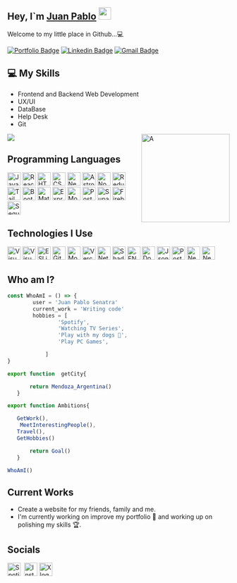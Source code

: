 ## Hey, I`m [Juan Pablo](href="https://portfolio-macana-astro.netlify.app/) <img src="https://media.giphy.com/media/hvRJCLFzcasrR4ia7z/giphy.gif" width="28px" height="28px">

<p>Welcome to my little place in Github...💻<p>

[![Portfolio Badge](https://img.shields.io/badge/-PORTFOLIO-green?style=flat-circle&logo=github&logoColor=white&link=https://portfolio-macana-astro.netlify.app/)](https://portfolio-macana-astro.netlify.app)
[![Linkedin Badge](https://img.shields.io/badge/-jpsenatra-blue?style=flat-square&logo=Linkedin&logoColor=white&link=https://www.linkedin.com/in/jpsenatra)](https://www.linkedin.com/in/haany-ali) 
[![Gmail Badge](https://img.shields.io/badge/-jpsenatra@gmail.com-c14438?style=flat-square&logo=Gmail&logoColor=white&link=mailto:jpsenatra@gmail.com)](mailto:jpsenatra@gmail.com) 

## :computer: My Skills

- Frontend and Backend Web Development
- UX/UI
- DataBase
- Help Desk
- Git

<img src = 'https://imgur.com/1x3nza2.png' alt = 'A' align='right' width='200px' height='200px'/>
<img src = "https://github-readme-stats.vercel.app/api/top-langs/?username=jpmacana&layout=compact">

## Programming Languages

<img src="https://img.shields.io/badge/JavaScript-282C34?logo=javascript&logoColor=F7DF1E" alt="JavaScript logo" title="JavaScript" height="30"/>
<img src="https://img.shields.io/badge/React-282C34?logo=react&logoColor=3178C6" alt="React logo" title="React" height="30"  />
<img src="https://img.shields.io/badge/HTML5-282C34?logo=html5&logoColor=E34F26" alt="HTML5 logo" title="HTML5" height="30"  />
<img src="https://img.shields.io/badge/CSS3-282C34?logo=css3&logoColor=1572B6" alt="CSS3 logo" title="CSS3" height="30"  />
<img src="https://img.shields.io/badge/Next js-282C34?logo=next.js&logoColor=3DDC84" alt="Next JS logo" title="Next JS" height="30"  />
<img src="https://img.shields.io/badge/Astro-282C34?logo=astro&logoColor=F57D1F" alt="Astro" title="Astro" height="30"  />
<img src="https://img.shields.io/badge/NodeJs-282C34?logo=node.js&logoColor=339933" alt="Node Js logo" title="Node Js" height="30"  />
<img src="https://img.shields.io/badge/Redux-282C34?logo=redux&logoColor=764ABC" alt="Redux logo" title="Redux" height="30"  />
<img src="https://img.shields.io/badge/TailwindCSS-282C34?logo=tailwindcss&logoColor=38B2AC" alt="Tailwind CSS logo" title="Tailwind CSS" height="30"  />
<img src="https://img.shields.io/badge/Bootstrap-282C34?logo=bootstrap&logoColor=563D7C" alt="Bootstrap logo" title="Bootstrap" height="30"  />
<img src="https://img.shields.io/badge/Material UI-282C34?logo=MUI&logoColor=007FFF" alt="Material UI logo" title="Material UI" height="30"  />
<img src="https://img.shields.io/badge/Express-282C34?logo=express&logoColor=00F200" alt="Express logo" title="Express" height="30" />
<img src="https://img.shields.io/badge/MongoDB-282C34?logo=mongodb&logoColor=47A248" alt="MongoDB logo" title="MongoDB" height="30" />
<img src="https://img.shields.io/badge/PostgreSQL-282C34?logo=postgresql&logoColor=4169E1" alt="PostgreSQL logo" title="PostgreSQL" height="30" />
<img src="https://img.shields.io/badge/Supabase-282C34?logo=supabase&logoColor=3FCF8E" alt="Supabase logo" title="Supabase" height="30" />
<img src="https://img.shields.io/badge/Firebase-282C34?logo=firebase&logoColor=FFCA28" alt="Firebase logo" title="Firebase" height="30" />
<img src="https://img.shields.io/badge/Sequelize-282C34?logo=sequelize&logoColor=52B0E7" alt="Sequelize logo" title="Sequelize" height="30" />

## Technologies I Use

<img src="https://img.shields.io/badge/VS%20Code-282C34?logo=visual-studio-code&logoColor=007ACC" alt="Visual Studio Code logo" title="Visual Studio Code" height="30" />
<img src="https://img.shields.io/badge/Spotify-282C34?logo=spotify&logoColor=1db954" alt="Visual Studio Code logo" title="Visual Studio Code" height="30" />
<img src="https://img.shields.io/badge/ESLint-282C34?logo=eslint&logoColor=4B32C3" alt="ESLint logo" title="ESLint" height="30" />
<img src="https://img.shields.io/badge/git-282C34?logo=github&logoColor=836FFF" alt="Github" title="Git" height="30" />
<img src="https://img.shields.io/badge/Mongoose-282C34?logo=Mongoose&logoColor=F04D35" alt="Mongoose logo" title="Mongoose" height="30" />
<img src="https://img.shields.io/badge/Vercel-282C34?logo=vercel&logoColor=000000" alt="Vercel logo" title="Vercel" height="30" />
<img src="https://img.shields.io/badge/Netlify-282C34?logo=netlify&logoColor=47a141" alt="Netlify logo" title="Netlify" height="30" />
<img src="https://img.shields.io/badge/ShadCN UI-282C34?logo=shadcn/ui&logoColor=ECD53F" alt="ShadCN logo" title="ShadCN" height="30" />
<img src="https://img.shields.io/badge/.ENV-282C34?logo=.env&logoColor=ECD53F" alt=".ENV logo" title=".ENV" height="30" />
<img src="https://img.shields.io/badge/Docker-282C34?logo=docker&logoColor=2496ED" alt="Docker logo" title="Docker" height="30" />
<img src="https://img.shields.io/badge/Json-282C34?logo=json&logoColor=000000" alt="Json logo" title="Json" height="30" />
<img src="https://img.shields.io/badge/Postman-282C34?logo=postman&logoColor=FF6C37" alt="Postman logo" title="Postman" height="30" />
<img src="https://img.shields.io/badge/Nest-282C34?logo=nestjs&logoColor=E0234E" alt="Nest logo" title="Nest" height="30" />
<img src="https://img.shields.io/badge/Vite-282C34?logo=Vite&logoColor=646cff" alt="Nest logo" title="Nest" height="30" />


## Who am I?

```javascript
const WhoAmI = () => {
	    user = 'Juan Pablo Senatra'
		current_work = 'Writing code'
		hobbies = [
				'Spotify',
				'Watching TV Series',
				'Play with my dogs 🐶',
                'Play PC Games',

			]
}

export function  getCity{

       return Mendoza_Argentina()
   }

export function Ambitions{

   GetWork(),
	MeetInterestingPeople(),
   Travel(),
   GetHobbies()

       return Goal()
   }

WhoAmI()

```

## Current Works

- Create a website for my friends, family and me.
- I'm currently working on improve my portfolio 💼 and working up on polishing my skills 🏆.

## Socials

[<img src="https://img.shields.io/badge/Spotify-282C34?logo=Spotify&logoColor=1db954" alt="Spotify logo" title="Spotify" height="30" />](https://open.spotify.com/playlist/3PHjeAWlzyr0X2JlNovwcW?si=63e991ccfcb94825)&nbsp;
[<img src="https://img.shields.io/badge/Instagram-282C34?logo=instagram&logoColor=E4405F" alt="Instagram logo" title="Instagram" height="30" />](https://www.instagram.com/jpsenatra)
[<img src="https://img.shields.io/badge/X-282C34?logo=x&logoColor=E4405F" alt="X logo" title="X" height="30" />](https://twitter.com/jpsenatra)
